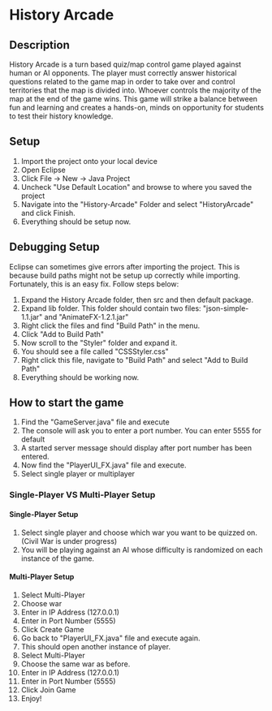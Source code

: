 # History Arcade
## Description
History Arcade is a turn based quiz/map control game played against human or AI opponents. The player must correctly answer historical questions related to the game map in order to take over and control territories that the map is divided into. Whoever controls the majority of the map at the end of the game wins. This game will strike a balance between fun and learning and creates a hands-on, minds on opportunity for students to test their history knowledge.
## Setup
1. Import the project onto your local device
2. Open Eclipse 
3. Click File -> New -> Java Project
4. Uncheck "Use Default Location" and browse to where you saved the project 
5. Navigate into the "History-Arcade" Folder and select "HistoryArcade" and click Finish.
6. Everything should be setup now. 
## Debugging Setup 
Eclipse can sometimes give errors after importing the project. This is because build paths might not be setup up correctly while importing. Fortunately, this is an easy fix. Follow steps below:
1. Expand the History Arcade folder, then src and then default package.
2. Expand lib folder. This folder should contain two files: "json-simple-1.1.jar" and "AnimateFX-1.2.1.jar" 
3. Right click the files and find "Build Path" in the menu. 
4. Click "Add to Build Path"
5. Now scroll to the "Styler" folder and expand it.
6. You should see a file called "CSSStyler.css"
7. Right click this file, navigate to "Build Path" and select "Add to Build Path" 
8. Everything should be working now.
## How to start the game
1. Find the "GameServer.java" file and execute
2. The console will ask you to enter a port number. You can enter 5555 for default 
3. A started server message should display after port number has been entered.
4. Now find the "PlayerUI_FX.java" file and execute. 
5. Select single player or multiplayer
### Single-Player VS Multi-Player Setup
#### Single-Player Setup 
1. Select single player and choose which war you want to be quizzed on. (Civil War is under progress)
2. You will be playing against an AI whose difficulty is randomized on each instance of the game.
#### Multi-Player Setup
1. Select Multi-Player
2. Choose war
3. Enter in IP Address (127.0.0.1) 
4. Enter in Port Number (5555)
5. Click Create Game
6. Go back to "PlayerUI_FX.java" file and execute again. 
7. This should open another instance of player. 
8. Select Multi-Player
9. Choose the same war as before. 
10. Enter in IP Address (127.0.0.1) 
11. Enter in Port Number (5555)
12. Click Join Game
13. Enjoy!

